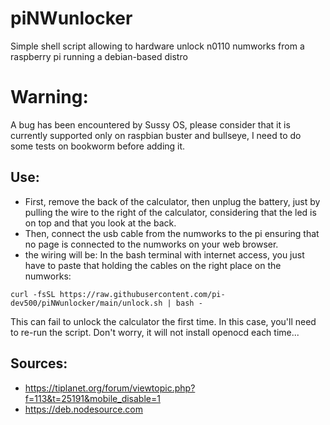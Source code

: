 # piNWunlocker
Simple shell script allowing to hardware unlock n0110 numworks from a raspberry pi running a debian-based distro
# Warning:
A bug has been encountered by Sussy OS, please consider that it is currently supported only on raspbian buster and bullseye, I need to do some tests on bookworm before adding it.
## Use:
 - First, remove the back of the calculator, then unplug the battery, just by pulling the wire to the right of the calculator, considering that the led is on top and that you look at the back.
 - Then, connect the usb cable from the numworks to the pi ensuring that no page is connected to the numworks on your web browser.
 - the wiring will be:
In the bash terminal with internet access, you just have to paste that holding the cables on the right place on the numworks: 
```
curl -fsSL https://raw.githubusercontent.com/pi-dev500/piNWunlocker/main/unlock.sh | bash -
```
This can fail to unlock the calculator the first time. In this case, you'll need to re-run the script. Don't worry, it will not install openocd each time...
## Sources:

 - https://tiplanet.org/forum/viewtopic.php?f=113&t=25191&mobile_disable=1
 - https://deb.nodesource.com
